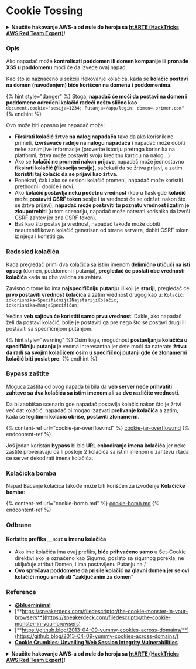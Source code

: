 # Cookie Tossing

<details>

<summary><strong>Naučite hakovanje AWS-a od nule do heroja sa</strong> <a href="https://training.hacktricks.xyz/courses/arte"><strong>htARTE (HackTricks AWS Red Team Expert)</strong></a><strong>!</strong></summary>

Drugi načini podrške HackTricks-u:

* Ako želite da vidite **vašu kompaniju reklamiranu na HackTricks-u** ili **preuzmete HackTricks u PDF formatu** Proverite [**PLANOVE ZA PRIJAVU**](https://github.com/sponsors/carlospolop)!
* Nabavite [**zvanični PEASS & HackTricks swag**](https://peass.creator-spring.com)
* Otkrijte [**Porodicu PEASS**](https://opensea.io/collection/the-peass-family), našu kolekciju ekskluzivnih [**NFT-ova**](https://opensea.io/collection/the-peass-family)
* **Pridružite se** 💬 [**Discord grupi**](https://discord.gg/hRep4RUj7f) ili [**telegram grupi**](https://t.me/peass) ili nas **pratite** na **Twitter-u** 🐦 [**@carlospolopm**](https://twitter.com/hacktricks\_live)**.**
* **Podelite svoje hakovanje trikove slanjem PR-ova na** [**HackTricks**](https://github.com/carlospolop/hacktricks) i [**HackTricks Cloud**](https://github.com/carlospolop/hacktricks-cloud) github repozitorijume.

</details>

### Opis

Ako napadač može **kontrolisati poddomen ili domen kompanije ili pronađe XSS u poddomenu** moći će da izvede ovaj napad.

Kao što je naznačeno u sekciji Hekovanje kolačića, kada se **kolačić postavi na domen (navođenjem) biće korišćen na domenu i poddomenima.**

{% hint style="danger" %}
Stoga, **napadač će moći da postavi na domen i poddomene određeni kolačić radeći nešto slično kao** `document.cookie="sesija=1234; Putanja=/app/login; domen=.primer.com"`
{% endhint %}

Ovo može biti opasno jer napadač može:

* **Fiksirati kolačić žrtve na nalog napadača** tako da ako korisnik ne primeti, **izvršavaće radnje na nalogu napadača** i napadač može dobiti neke zanimljive informacije (proverite istoriju pretraga korisnika na platformi, žrtva može postaviti svoju kreditnu karticu na nalog...)
* Ako se **kolačić ne promeni nakon prijave**, napadač može jednostavno **fiksirati kolačić (fiksacija sesije)**, sačekati da se žrtva prijavi, a zatim **koristiti taj kolačić da se prijavi kao žrtva**.
* Ponekad, čak i ako se sesioni kolačić promeni, napadač može koristiti prethodni i dobiće i novi.
* Ako **kolačić postavlja neku početnu vrednost** (kao u flask gde **kolačić** može **postaviti CSRF token** sesije i ta vrednost će se održati nakon što se žrtva prijavi), **napadač može postaviti tu poznatu vrednost i zatim je zloupotrebiti** (u tom scenariju, napadač može naterati korisnika da izvrši CSRF zahtev jer zna CSRF token).
* Baš kao što postavlja vrednost, napadač takođe može dobiti neautentifikovan kolačić generisan od strane servera, dobiti CSRF token iz njega i koristiti ga.

### Redosled kolačića

Kada pregledač primi dva kolačića sa istim imenom **delimično utičući na isti opseg** (domen, poddomeni i putanja), **pregledač će poslati obe vrednosti kolačića** kada su oba validna za zahtev.

Zavisno o tome ko ima **najspecifičniju putanju** ili koji je **stariji**, pregledač će **prvo postaviti vrednost kolačića** a zatim vrednost drugog kao u: `Kolačić: idkorisnika=SpecifičnijiINajstarijiKolačić; idkorisnika=ManjeSpecifičan;`

Većina **veb sajtova će koristiti samo prvu vrednost**. Dakle, ako napadač želi da postavi kolačić, bolje je postaviti ga pre nego što se postavi drugi ili postaviti sa specifičnijom putanjom.

{% hint style="warning" %}
Osim toga, mogućnost **postavljanja kolačića u specifičniju putanju** je veoma interesantna jer ćete moći da naterate **žrtvu da radi sa svojim kolačićem osim u specifičnoj putanji gde će zlonamerni kolačić biti poslat pre**.
{% endhint %}

### Bypass zaštite

Moguća zaštita od ovog napada bi bila da **veb server neće prihvatiti zahteve sa dva kolačića sa istim imenom ali sa dve različite vrednosti**.

Da bi zaobišao scenario gde napadač postavlja kolačić nakon što je žrtvi već dat kolačić, napadač bi mogao izazvati **prelivanje kolačića** a zatim, kada se **legitimni kolačić obriše, postaviti zlonamerni**.

{% content-ref url="cookie-jar-overflow.md" %}
[cookie-jar-overflow.md](cookie-jar-overflow.md)
{% endcontent-ref %}

Još jedan koristan **bypass** bi bio **URL enkodiranje imena kolačića** jer neke zaštite proveravaju da li postoje 2 kolačića sa istim imenom u zahtevu i tada će server dekodirati imena kolačića.

### Kolačićka bomba

Napad Bacanje kolačića takođe može biti korišćen za izvođenje **Kolačićke bombe**:

{% content-ref url="cookie-bomb.md" %}
[cookie-bomb.md](cookie-bomb.md)
{% endcontent-ref %}

### Odbran**e**

#### **Koristite prefiks `__Host` u imenu kolačića**

* Ako ime kolačića ima ovaj prefiks, **biće prihvaćeno samo** u Set-Cookie direktivi ako je označeno kao Sigurno, poslato sa sigurnog porekla, ne uključuje atribut Domen, i ima postavljenu Putanju na /
* **Ovo sprečava poddomene da prisile kolačić na glavni domen jer se ovi kolačići mogu smatrati "zaključanim za domen"**

### Reference

* [**@blueminimal**](https://twitter.com/blueminimal)
* [**https://speakerdeck.com/filedescriptor/the-cookie-monster-in-your-browsers**](https://speakerdeck.com/filedescriptor/the-cookie-monster-in-your-browsers)
* [**https://github.blog/2013-04-09-yummy-cookies-across-domains/**](https://github.blog/2013-04-09-yummy-cookies-across-domains/)
* [**Cookie Crumbles: Unveiling Web Session Integrity Vulnerabilities**](https://www.youtube.com/watch?v=F\_wAzF4a7Xg)

<details>

<summary><strong>Naučite hakovanje AWS-a od nule do heroja sa</strong> <a href="https://training.hacktricks.xyz/courses/arte"><strong>htARTE (HackTricks AWS Red Team Expert)</strong></a><strong>!</strong></summary>

Drugi načini podrške HackTricks-u:

* Ako želite da vidite **vašu kompaniju reklamiranu na HackTricks-u** ili **preuzmete HackTricks u PDF formatu** Proverite [**PLANOVE ZA PRIJAVU**](https://github.com/sponsors/carlospolop)!
* Nabavite [**zvanični PEASS & HackTricks swag**](https://peass.creator-spring.com)
* Otkrijte [**Porodicu PEASS**](https://opensea.io/collection/the-peass-family), našu kolekciju ekskluzivnih [**NFT-ova**](https://opensea.io/collection/the-peass-family)
* **Pridružite se** 💬 [**Discord grupi**](https://discord.gg/hRep4RUj7f) ili [**telegram grupi**](https://t.me/peass) ili nas **pratite** na **Twitter-u** 🐦 [**@carlospolopm**](https://twitter.com/hacktricks\_live)**.**
* **Podelite svoje hakovanje trikove slanjem PR-ova na** [**HackTricks**](https://github.com/carlospolop/hacktricks) i [**HackTricks Cloud**](https://github.com/carlospolop/hacktricks-cloud) github repozitorijume.

</details>
